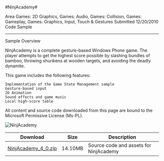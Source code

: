 #NinjAcademy#

Area
Games: 2D Graphics, Games: Audio, Games: Collision, Games: Gameplay, Games: Graphics, Input, Touch & Gestures
Submitted
12/20/2010
Code Sample

---

Sample Overview

NinjAcademy is a complete gesture-based Windows Phone game. The player attempts to get the highest score possible by slashing bundles of bamboo, throwing shurikens at wooden targets, and avoiding the deadly dynamite.

This game includes the following features:

    Implementation of the Game State Management sample
    Gesture-based input
    2D Animation
    Sound effects and game music
    Local high-score table


All content and source code downloaded from this page are bound to the Microsoft Permissive License (Ms-PL).

![NinjAcademy](https://github.com/DDReaper/XNAGameStudio/blob/master/Images/ninjacademy1.png)  	  	 

 
Download | Size | Description
---|---|---|
[NinjAcademy_4_0.zip](https://github.com/DDReaper/XNAGameStudio/blob/master/Samples/NinjAcademy_4_0.zip?raw=true) | 14.10MB | Source code and assets for NinjAcademy